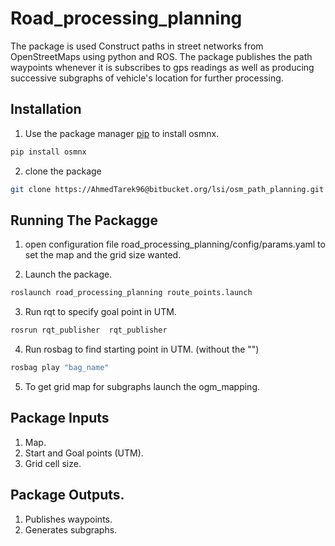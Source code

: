 # Road_processing_planning

The package is used Construct paths in street networks from OpenStreetMaps using python and ROS. The package publishes the path waypoints whenever it is subscribes to gps readings
as well as producing successive subgraphs of vehicle's location for further processing. 

## Installation

1) Use the package manager [pip](https://pip.pypa.io/en/stable/) to install osmnx.

```bash
pip install osmnx
```

2) clone the package 

```bash
git clone https://AhmedTarek96@bitbucket.org/lsi/osm_path_planning.git
```

## Running The Packagge

1) open configuration file road_processing_planning/config/params.yaml  to set the map and the grid size wanted.

2) Launch the package.
 ```bash
 roslaunch road_processing_planning route_points.launch 
```
3) Run rqt to specify goal point in UTM.
```bash 
rosrun rqt_publisher  rqt_publisher
```
4) Run rosbag to find starting point in UTM. (without the "")
```bash
rosbag play "bag_name"
```

5) To get grid map for subgraphs launch the ogm_mapping.


## Package Inputs
1) Map.
2) Start and Goal points (UTM).
3) Grid cell size.

## Package Outputs.

1) Publishes waypoints.
2) Generates subgraphs.

